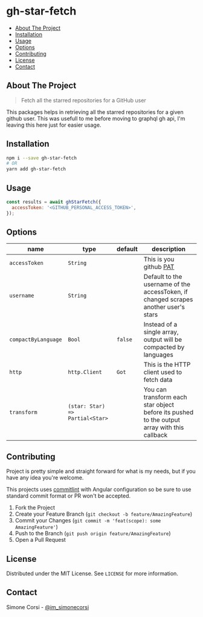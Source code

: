 # gh-star-fetch

<!-- PROJECT SHIELDS -->

<!-- ![tests](https://github.com/simonecorsi/gh-star-fetch/workflows/test/badge.svg) -->

<!-- toc -->

- [About The Project](#about-the-project)
- [Installation](#installation)
- [Usage](#usage)
- [Options](#options)
- [Contributing](#contributing)
- [License](#license)
- [Contact](#contact)

<!-- tocstop -->

## About The Project

> Fetch all the starred repositories for a GitHub user

This packages helps in retrieving all the starred repositories for a given github user. This was usefull to me before moving to graphql gh api, I'm leaving this here just for easier usage.

<!-- GETTING STARTED -->

## Installation

```sh
npm i --save gh-star-fetch
# OR
yarn add gh-star-fetch
```

<!-- USAGE EXAMPLES -->

## Usage

```javascript
const results = await ghStarFetch({
  accessToken: '<GITHUB_PERSONAL_ACCESS_TOKEN>',
});
```

## Options

| name                | type                            | default | description                                                                                                                               |
| ------------------- | ------------------------------- | ------- | ----------------------------------------------------------------------------------------------------------------------------------------- |
| `accessToken`       | `String`                        |         | This is you github [PAT](https://docs.github.com/en/authentication/keeping-your-account-and-data-secure/creating-a-personal-access-token) |
| `username`          | `String`                        |         | Default to the username of the accessToken, if changed scrapes another user's stars                                                       |
| `compactByLanguage` | `Bool`                          | `false` | Instead of a single array, output will be compacted by languages                                                                          |
| `http`              | `http.Client`                   | `Got`   | This is the HTTP client used to fetch data                                                                                                |
| `transform`         | `(star: Star) => Partial<Star>` |         | You can transform each star object before its pushed to the output array with this callback                                               |

<!-- CONTRIBUTING -->

## Contributing

Project is pretty simple and straight forward for what is my needs, but if you have any idea you're welcome.

This projects uses [commitlint](https://commitlint.js.org/) with Angular configuration so be sure to use standard commit format or PR won't be accepted.

1. Fork the Project
2. Create your Feature Branch (`git checkout -b feature/AmazingFeature`)
3. Commit your Changes (`git commit -m 'feat(scope): some AmazingFeature'`)
4. Push to the Branch (`git push origin feature/AmazingFeature`)
5. Open a Pull Request

<!-- LICENSE -->

## License

Distributed under the MIT License. See `LICENSE` for more information.

<!-- CONTACT -->

## Contact

Simone Corsi - [@im_simonecorsi](https://twitter.com/im_simonecorsi)
